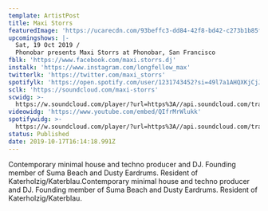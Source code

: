 ```yaml
---
template: ArtistPost
title: Maxi Storrs
featuredImage: 'https://ucarecdn.com/93beffc3-dd84-42f8-bd42-c273b1b85f88/'
upcomingshows: |-
  Sat, 19 Oct 2019 /
  Phonobar presents Maxi Storrs at Phonobar, San Francisco
fblk: 'https://www.facebook.com/maxi.storrs.dj'
instalk: 'https://www.instagram.com/longfellow_max'
twitterlk: 'https://twitter.com/maxi_storrs'
spotifylk: 'https://open.spotify.com/user/1231743452?si=49l7a1AHQXKjCjJtzopI3g'
sclk: 'https://soundcloud.com/maxi-storrs'
scwidg: >-
  https://w.soundcloud.com/player/?url=https%3A//api.soundcloud.com/tracks/620436786&color=%23ff5500&auto_play=false&hide_related=false&show_comments=true&show_user=true&show_reposts=false&show_teaser=true&visual=true
videowidg: 'https://www.youtube.com/embed/QIfrMrWlukk'
spotifywidg: >-
  https://w.soundcloud.com/player/?url=https%3A//api.soundcloud.com/tracks/620421723&color=%23ff5500&auto_play=false&hide_related=false&show_comments=true&show_user=true&show_reposts=false&show_teaser=true&visual=true
status: Published
date: 2019-10-17T16:14:18.991Z
---
```

Contemporary minimal house and techno producer and DJ. Founding member of Suma Beach and Dusty Eardrums. Resident of Katerholzig/Katerblau.Contemporary minimal house and techno producer and DJ. Founding member of Suma Beach and Dusty Eardrums. Resident of Katerholzig/Katerblau.
